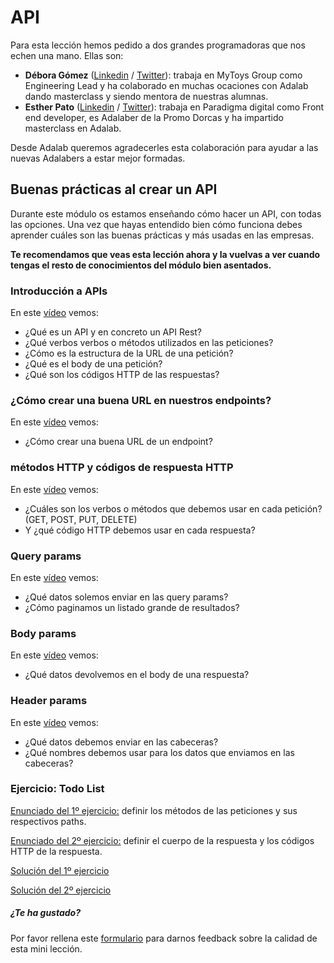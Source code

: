 # API

Para esta lección hemos pedido a dos grandes programadoras que nos echen una mano. Ellas son:

- **Débora Gómez** ([Linkedin](https://www.linkedin.com/in/deboragomezbertoli/) / [Twitter](https://twitter.com/dgomezdebora)): trabaja en MyToys Group como Engineering Lead y ha colaborado en muchas ocaciones con Adalab dando masterclass y siendo mentora de nuestras alumnas.
- **Esther Pato** ([Linkedin](https://www.linkedin.com/in/estherpato/) / [Twitter](https://twitter.com/esther_epg)): trabaja en Paradigma digital como Front end developer, es Adalaber de la Promo Dorcas y ha impartido masterclass en Adalab.

Desde Adalab queremos agradecerles esta colaboración para ayudar a las nuevas Adalabers a estar mejor formadas.

## Buenas prácticas al crear un API

Durante este módulo os estamos enseñando cómo hacer un API, con todas las opciones. Una vez que hayas entendido bien cómo funciona debes aprender cuáles son las buenas prácticas y más usadas en las empresas.

**Te recomendamos que veas esta lección ahora y la vuelvas a ver cuando tengas el resto de conocimientos del módulo bien asentados.**

### Introducción a APIs

En este [vídeo](https://www.youtube.com/watch?v=_NEq30euPxM) vemos:

- ¿Qué es un API y en concreto un API Rest?
- ¿Qué verbos verbos o métodos utilizados en las peticiones?
- ¿Cómo es la estructura de la URL de una petición?
- ¿Qué es el body de una petición?
- ¿Qué son los códigos HTTP de las respuestas?

### ¿Cómo crear una buena URL en nuestros endpoints?

En este [vídeo](https://www.youtube.com/watch?v=BsjeUWVJXPo) vemos:

- ¿Cómo crear una buena URL de un endpoint?

### métodos HTTP y códigos de respuesta HTTP

En este [vídeo](https://www.youtube.com/watch?v=lj1UkK2fm0A) vemos:

- ¿Cuáles son los verbos o métodos que debemos usar en cada petición? (GET, POST, PUT, DELETE)
- Y ¿qué código HTTP debemos usar en cada respuesta?

### Query params

En este [vídeo](https://www.youtube.com/watch?v=Q30TlLdKmWA) vemos:

- ¿Qué datos solemos enviar en las query params?
- ¿Cómo paginamos un listado grande de resultados?

### Body params

En este [vídeo](https://www.youtube.com/watch?v=eSBOW7gNFeg) vemos:

- ¿Qué datos devolvemos en el body de una respuesta?

### Header params

En este [vídeo](https://www.youtube.com/watch?v=uvtvM2lGIkk) vemos:

- ¿Qué datos debemos enviar en las cabeceras?
- ¿Qué nombres debemos usar para los datos que enviamos en las cabeceras?

### Ejercicio: Todo List

[Enunciado del 1º ejercicio:](https://www.youtube.com/watch?v=8x5UzggQT0I) definir los métodos de las peticiones y sus respectivos paths.

[Enunciado del 2º ejercicio:](https://www.youtube.com/watch?v=KDgnJet6aCg) definir el cuerpo de la respuesta y los códigos HTTP de la respuesta.

[Solución del 1º ejercicio](https://www.youtube.com/watch?v=wJI4hd8uWEc)

[Solución del 2º ejercicio](https://www.youtube.com/watch?v=eu2j-LC5j5w)

##### ¿Te ha gustado?

Por favor rellena este [formulario](https://adalab.typeform.com/to/Rc0bft9x) para darnos feedback sobre la calidad de esta mini lección.
